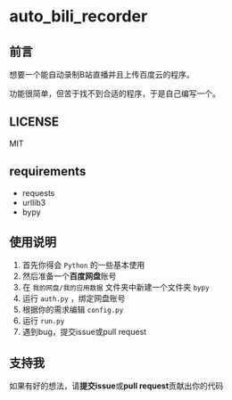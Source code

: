 # auto_bili_recorder

## 前言

想要一个能自动录制B站直播并且上传百度云的程序。

功能很简单，但苦于找不到合适的程序，于是自己编写一个。

## LICENSE

MIT

## requirements

- requests
- urllib3
- bypy

## 使用说明

1. 首先你得会 `Python` 的一些基本使用
2. 然后准备一个**百度网盘**账号
3. 在 `我的网盘/我的应用数据` 文件夹中新建一个文件夹 `bypy`
4. 运行 `auth.py` ，绑定网盘账号
5. 根据你的需求编辑 `config.py`
6. 运行 `run.py`
7. 遇到bug，提交issue或pull request

## 支持我

如果有好的想法，请**提交issue**或**pull request**贡献出你的代码

